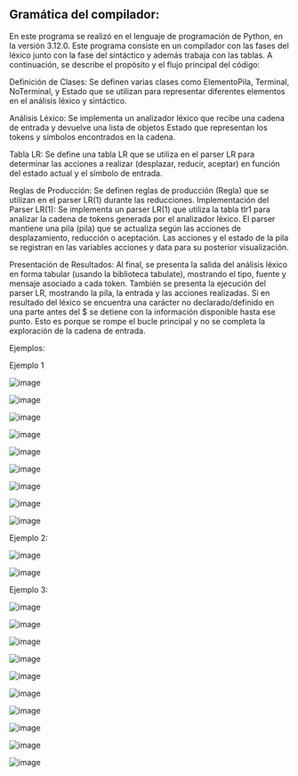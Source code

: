## Gramática del compilador:

En este programa se realizó en el lenguaje de programación de Python, en la versión 3.12.0. Este programa consiste en un compilador con las fases del léxico junto con la fase del sintáctico y además trabaja con las tablas. A continuación, se describe el propósito y el flujo principal del código: 

Definición de Clases:
Se definen varias clases como ElementoPila, Terminal, NoTerminal, y Estado que se utilizan para representar diferentes elementos en el análisis léxico y sintáctico.

Análisis Léxico:
Se implementa un analizador léxico que recibe una cadena de entrada y devuelve una lista de objetos Estado que representan los tokens y símbolos encontrados en la cadena.

Tabla LR:
Se define una tabla LR que se utiliza en el parser LR para determinar las acciones a realizar (desplazar, reducir, aceptar) en función del estado actual y el símbolo de entrada.

Reglas de Producción:
Se definen reglas de producción (Regla) que se utilizan en el parser LR(1) durante las reducciones.
Implementación del Parser LR(1):
Se implementa un parser LR(1) que utiliza la tabla tlr1 para analizar la cadena de tokens generada por el analizador léxico. El parser mantiene una pila (pila) que se actualiza según las acciones de desplazamiento, reducción o aceptación. Las acciones y el estado de la pila se registran en las variables acciones y data para su posterior visualización.

Presentación de Resultados:
Al final, se presenta la salida del análisis léxico en forma tabular (usando la biblioteca tabulate), mostrando el tipo, fuente y mensaje asociado a cada token.
También se presenta la ejecución del parser LR, mostrando la pila, la entrada y las acciones realizadas. Si en resultado del léxico se encuentra una carácter no declarado/definido en una parte antes del $ se detiene con la información disponible hasta ese punto. Esto es porque se rompe el bucle principal y no se completa la exploración de la cadena de entrada.

Ejemplos:

Ejemplo 1

![image](https://github.com/JosGpe/Compiladores/assets/100324579/7e222524-fe7d-4e86-8632-ecbde8ac743a)

![image](https://github.com/JosGpe/Compiladores/assets/100324579/34d3c854-1832-44f0-963c-60550bfa992d)

![image](https://github.com/JosGpe/Compiladores/assets/100324579/7166c5b2-8d47-4664-8f80-d40dcc31c2a2)

![image](https://github.com/JosGpe/Compiladores/assets/100324579/403b34d8-e8fa-4f85-9216-4eb772f125cb)

![image](https://github.com/JosGpe/Compiladores/assets/100324579/3cbd0cce-726b-4a55-8b06-94c69500d70e)

![image](https://github.com/JosGpe/Compiladores/assets/100324579/76c316e5-11bf-4b0b-915c-1c1fc6e073d6)

![image](https://github.com/JosGpe/Compiladores/assets/100324579/78814e38-687b-480b-aef2-d777826039f2)

![image](https://github.com/JosGpe/Compiladores/assets/100324579/df26749b-6399-4ec0-86ee-adae8605b2ec)

![image](https://github.com/JosGpe/Compiladores/assets/100324579/a704cd49-129e-4b9f-a0e7-9f5a5883166e)

Ejemplo 2:

![image](https://github.com/JosGpe/Compiladores/assets/100324579/8b91577b-3154-4b42-8487-ae499402b422)

![image](https://github.com/JosGpe/Compiladores/assets/100324579/40551482-707b-4847-a240-eeac0061aa5d)

Ejemplo 3:

![image](https://github.com/JosGpe/Compiladores/assets/100324579/113b6abb-964c-4eba-83e1-81e5cbeb58c6)

![image](https://github.com/JosGpe/Compiladores/assets/100324579/5c570c90-4846-4e97-8e50-dc156071b328)

![image](https://github.com/JosGpe/Compiladores/assets/100324579/3cf967c5-9788-4e4b-b6f1-3ac011ab58cc)

![image](https://github.com/JosGpe/Compiladores/assets/100324579/2610ec46-3a3f-4939-91c4-2df747e08d3c)

![image](https://github.com/JosGpe/Compiladores/assets/100324579/75ac3d43-5c98-467f-af13-c5a7c1baf8f7)

![image](https://github.com/JosGpe/Compiladores/assets/100324579/ec387dde-dd1b-4b9c-8589-bd0a8eb0c595)

![image](https://github.com/JosGpe/Compiladores/assets/100324579/54c4eb92-e1f9-4d19-875d-a9d39e590f64)

![image](https://github.com/JosGpe/Compiladores/assets/100324579/1ea24674-78a4-4886-bfb8-2d874f7a3d89)

![image](https://github.com/JosGpe/Compiladores/assets/100324579/b5b17aff-ba87-4b5c-8c6c-bb98cd521cc9)

![image](https://github.com/JosGpe/Compiladores/assets/100324579/106019e5-720e-495a-aa51-42fbcbd3e038)
